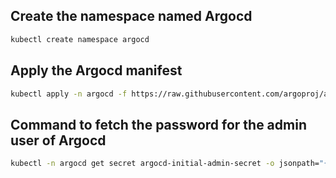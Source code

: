 ## Create the namespace named Argocd
```bash
kubectl create namespace argocd
```

## Apply the Argocd manifest
```bash
kubectl apply -n argocd -f https://raw.githubusercontent.com/argoproj/argo-cd/stable/manifests/install.yaml
```
## Command to fetch the password for the admin user of Argocd
```bash
kubectl -n argocd get secret argocd-initial-admin-secret -o jsonpath="{.data.password}" | base64 -d
```
